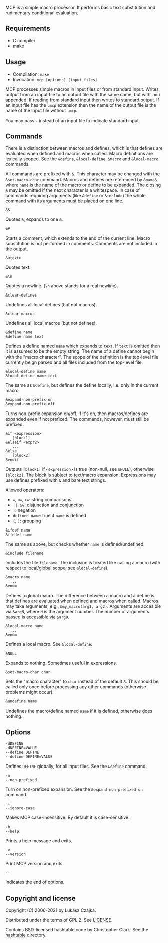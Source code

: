 MCP is a simple macro processor. It performs basic text substitution
and rudimentary conditional evaluation.

Requirements
------------
* C compiler
* make

Usage
-----
* Compilation: `make`
* Invocation: `mcp [options] [input_files]`

MCP processes simple macros in input files or from standard input.
Writes output from an input file to an output file with the same name,
but with `.out` appended. If reading from standard input then writes
to standard output. If an input file has the `.mcp` extension then the
name of the output file is the name of the input file without `.mcp`.

You may pass `-` instead of an input file to indicate standard input.

Commands
--------

There is a distinction between macros and defines, which is that
defines are evaluated when defined and macros when called. Macro
definitions are lexically scoped. See the `&define`, `&local-define`,
`&macro` and `&local-macro` commands.

All commands are prefixed with `&`. This character may be changed with
the `&set-macro-char` command. Macros and defines are referenced by
`&name&` where `name` is the name of the macro or define to be
expanded. The closing `&` may be omitted if the next character is a
whitespace. In case of commands requiring arguments (like `&define` or
`&include`) the whole command with its arguments must be placed on one
line.

```
&&
```

Quotes `&`, expands to one `&`.

```
&#
```

Starts a comment, which extends to the end of the current line. Macro
substitution is not performed in comments. Comments are not included
in the output.

```
&<text>
```

Quotes text.

```
&\n
```

Quotes a newline. (`\n` above stands for a real newline).

```
&clear-defines
```

Undefines all local defines (but not macros).

```
&clear-macros
```

Undefines all local macros (but not defines).

```
&define name
&define name text
```

Defines a define named `name` which expands to `text`. If `text` is
omitted then it is assumed to be the empty string. The name of a
define cannot begin with the "macro character". The scope of the
definition is the top-level file currently beign parsed and all files
included from the top-level file.

```
&local-define name
&local-define name text
```

The same as `&define`, but defines the define locally, i.e. only in
the current macro.

```
&expand-non-prefix-on
&expand-non-prefix-off
```

Turns non-prefix expansion on/off. If it's on, then macros/defines are
expanded even if not prefixed. The commands, however, must still be
prefixed.

```
&if <expression>
   [block1]
&elseif <expr2>
   ...
&else
   [block2]
&endif
```

Outputs `[block1]` if `<expression>` is true (non-null, see `&NULL`),
otherwise `[block2]`. The block is subject to text/macro
expansion. Expressions may use defines prefixed with `&` and bare
text strings.

Allowed operators:
* `=`, `<=`, `>=`: string comparisons
* `||`, `&&`: disjunction and conjunction
* `!`: negation
* `defined name`: true if `name` is defined
* `(`, `)`: grouping

```
&ifdef name
&ifndef name
```

The same as above, but checks whether `name` is defined/undefined.

```
&include filename
```

Includes the file `filename`. The inclusion is treated like calling a
macro (with respect to local/global scope; see `&local-define`).

```
&macro name
  ...
&endm
```

Defines a global macro. The difference between a macro and a define is
that defines are evaluated when defined and macros when called. Macros
may take arguments, e.g., `&my_macro(arg1, arg2)`. Arguments are
accesible via `&argN`, where `N` is the argument number. The number of
arguments passed is accessible via `&arg0`.

```
&local-macro name
  ...
&endm
```

Defines a local macro. See `&local-define`.

```
&NULL
```

Expands to nothing. Sometimes useful in expressions.

```
&set-macro-char char
```

Sets the "macro character" to `char` instead of the default `&`. This
should be called only once before processing any other commands
(otherwise problems might occur).

```
&undefine name
```

Undefines the macro/define named `name` if it is defined, otherwise
does nothing.

Options
-------

```
-dDEFINE
-dDEFINE=VALUE
--define DEFINE
--define DEFINE=VALUE
```

Defines `DEFINE` globally, for all input files. See the `&define`
command.

```
-n
--non-prefixed
```

Turn on non-prefixed expansion. See the `&expand-non-prefixed-on`
command.

```
-i
--ignore-case
```

Makes MCP case-insensitive. By default it is case-sensitive.

```
-h
--help
```

Prints a help message and exits.

```
-v
--version
```

Print MCP version and exits.

```
--
```

Indicates the end of options.

Copyright and license
---------------------

Copyright (C) 2006-2021 by Lukasz Czajka.

Distributed under the terms of GPL 2. See [LICENSE](LICENSE).

Contains BSD-licensed hashtable code by Christopher Clark. See the
[hashtable](hashtable) directory.
